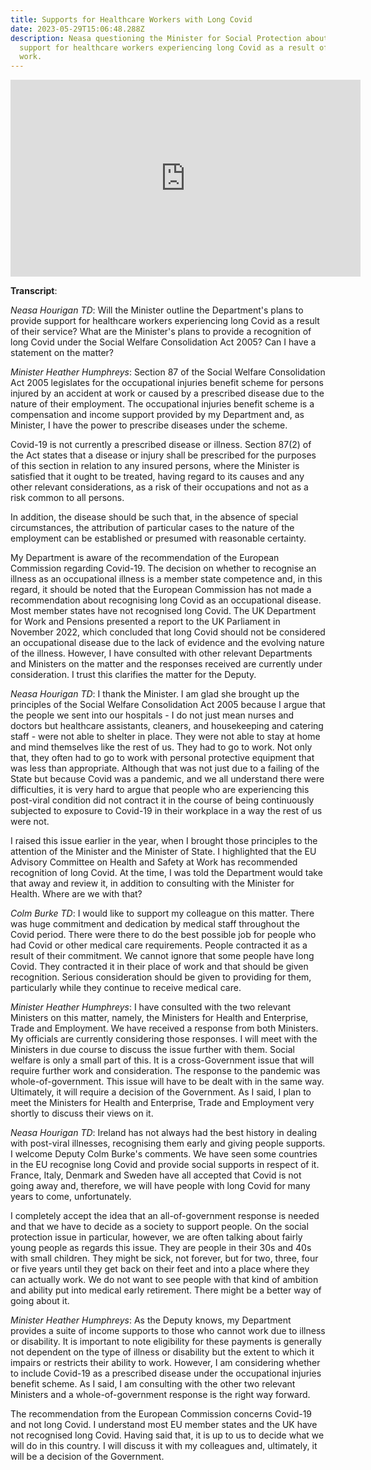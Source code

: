 ```yaml
---
title: Supports for Healthcare Workers with Long Covid
date: 2023-05-29T15:06:48.288Z
description: Neasa questioning the Minister for Social Protection about the
  support for healthcare workers experiencing long Covid as a result of their
  work.
---
```

<iframe width="560" height="315" src="https://www.youtube.com/embed/AKRfRBOKpXY" title="YouTube video player" frameborder="0" allow="accelerometer; autoplay; clipboard-write; encrypted-media; gyroscope; picture-in-picture; web-share" allowfullscreen></iframe>

**Transcript**:

*Neasa Hourigan TD*: Will the Minister outline the Department's plans to provide support for healthcare workers experiencing long Covid as a result of their service? What are the Minister's plans to provide a recognition of long Covid under the Social Welfare Consolidation Act 2005? Can I have a statement on the matter?

*Minister Heather Humphreys*: Section 87 of the Social Welfare Consolidation Act 2005 legislates for the occupational injuries benefit scheme for persons injured by an accident at work or caused by a prescribed disease due to the nature of their employment. The occupational injuries benefit scheme is a compensation and income support provided by my Department and, as Minister, I have the power to prescribe diseases under the scheme.

Covid-19 is not currently a prescribed disease or illness. Section 87(2) of the Act states that a disease or injury shall be prescribed for the purposes of this section in relation to any insured persons, where the Minister is satisfied that it ought to be treated, having regard to its causes and any other relevant considerations, as a risk of their occupations and not as a risk common to all persons.

In addition, the disease should be such that, in the absence of special circumstances, the attribution of particular cases to the nature of the employment can be established or presumed with reasonable certainty.

My Department is aware of the recommendation of the European Commission regarding Covid-19. The decision on whether to recognise an illness as an occupational illness is a member state competence and, in this regard, it should be noted that the European Commission has not made a recommendation about recognising long Covid as an occupational disease. Most member states have not recognised long Covid. The UK Department for Work and Pensions presented a report to the UK Parliament in November 2022, which concluded that long Covid should not be considered an occupational disease due to the lack of evidence and the evolving nature of the illness. However, I have consulted with other relevant Departments and Ministers on the matter and the responses received are currently under consideration. I trust this clarifies the matter for the Deputy.

*Neasa Hourigan TD*: I thank the Minister. I am glad she brought up the principles of the Social Welfare Consolidation Act 2005 because I argue that the people we sent into our hospitals - I do not just mean nurses and doctors but healthcare assistants, cleaners, and housekeeping and catering staff - were not able to shelter in place. They were not able to stay at home and mind themselves like the rest of us. They had to go to work. Not only that, they often had to go to work with personal protective equipment that was less than appropriate. Although that was not just due to a failing of the State but because Covid was a pandemic, and we all understand there were difficulties, it is very hard to argue that people who are experiencing this post-viral condition did not contract it in the course of being continuously subjected to exposure to Covid-19 in their workplace in a way the rest of us were not.

I raised this issue earlier in the year, when I brought those principles to the attention of the Minister and the Minister of State. I highlighted that the EU Advisory Committee on Health and Safety at Work has recommended recognition of long Covid. At the time, I was told the Department would take that away and review it, in addition to consulting with the Minister for Health. Where are we with that?

*Colm Burke TD*: I would like to support my colleague on this matter. There was huge commitment and dedication by medical staff throughout the Covid period. There were there to do the best possible job for people who had Covid or other medical care requirements. People contracted it as a result of their commitment. We cannot ignore that some people have long Covid. They contracted it in their place of work and that should be given recognition. Serious consideration should be given to providing for them, particularly while they continue to receive medical care.

*Minister Heather Humphreys*: I have consulted with the two relevant Ministers on this matter, namely, the Ministers for Health and Enterprise, Trade and Employment. We have received a response from both Ministers. My officials are currently considering those responses. I will meet with the Ministers in due course to discuss the issue further with them. Social welfare is only a small part of this. It is a cross-Government issue that will require further work and consideration. The response to the pandemic was whole-of-government. This issue will have to be dealt with in the same way. Ultimately, it will require a decision of the Government. As I said, I plan to meet the Ministers for Health and Enterprise, Trade and Employment very shortly to discuss their views on it.

*Neasa Hourigan TD*: Ireland has not always had the best history in dealing with post-viral illnesses, recognising them early and giving people supports. I welcome Deputy Colm Burke's comments. We have seen some countries in the EU recognise long Covid and provide social supports in respect of it. France, Italy, Denmark and Sweden have all accepted that Covid is not going away and, therefore, we will have people with long Covid for many years to come, unfortunately.

I completely accept the idea that an all-of-government response is needed and that we have to decide as a society to support people. On the social protection issue in particular, however, we are often talking about fairly young people as regards this issue. They are people in their 30s and 40s with small children. They might be sick, not forever, but for two, three, four or five years until they get back on their feet and into a place where they can actually work. We do not want to see people with that kind of ambition and ability put into medical early retirement. There might be a better way of going about it.

*Minister Heather Humphreys*: As the Deputy knows, my Department provides a suite of income supports to those who cannot work due to illness or disability. It is important to note eligibility for these payments is generally not dependent on the type of illness or disability but the extent to which it impairs or restricts their ability to work. However, I am considering whether to include Covid-19 as a prescribed disease under the occupational injuries benefit scheme. As I said, I am consulting with the other two relevant Ministers and a whole-of-government response is the right way forward.

The recommendation from the European Commission concerns Covid-19 and not long Covid. I understand most EU member states and the UK have not recognised long Covid. Having said that, it is up to us to decide what we will do in this country. I will discuss it with my colleagues and, ultimately, it will be a decision of the Government.
